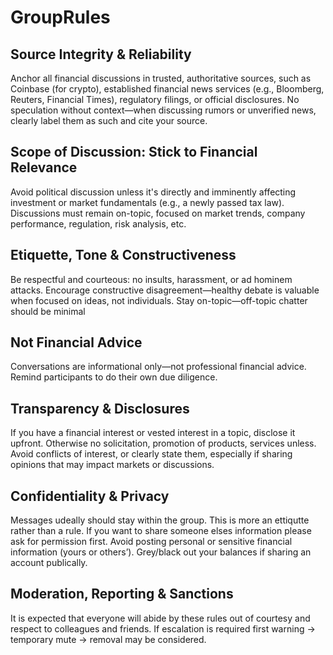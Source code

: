 # GroupRules

## Source Integrity & Reliability

Anchor all financial discussions in trusted, authoritative sources, such as Coinbase (for crypto), established financial news services (e.g., Bloomberg, Reuters, Financial Times), regulatory filings, or official disclosures.
No speculation without context—when discussing rumors or unverified news, clearly label them as such and cite your source.

## Scope of Discussion: Stick to Financial Relevance
Avoid political discussion unless it's directly and imminently affecting investment or market fundamentals (e.g., a newly passed tax law).
Discussions must remain on-topic, focused on market trends, company performance, regulation, risk analysis, etc.

## Etiquette, Tone & Constructiveness
Be respectful and courteous: no insults, harassment, or ad hominem attacks. Encourage constructive disagreement—healthy debate is valuable when focused on ideas, not individuals. Stay on-topic—off-topic chatter should be minimal 

## Not Financial Advice
Conversations are informational only—not professional financial advice. Remind participants to do their own due diligence. 

## Transparency & Disclosures
If you have a financial interest or vested interest in a topic, disclose it upfront. Otherwise no solicitation, promotion of products, services unless. Avoid conflicts of interest, or clearly state them, especially if sharing opinions that may impact markets or discussions.

## Confidentiality & Privacy
Messages udeally should stay within the group. This is more an ettiqutte rather than a rule. If you want to share someone elses information please ask for permission first. Avoid posting personal or sensitive financial information (yours or others’). Grey/black out your balances if sharing an account publically. 

## Moderation, Reporting & Sanctions
It is expected that everyone will abide by these rules out of courtesy and respect to colleagues and friends. If escalation is required first warning → temporary mute → removal may be considered.
